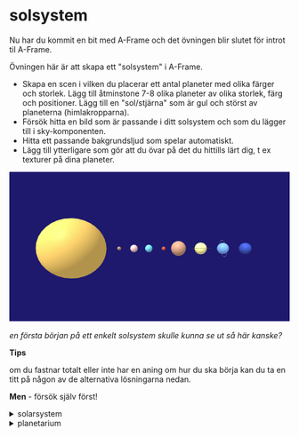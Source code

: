 # solsystem

Nu har du kommit en bit med A-Frame och det övningen blir slutet för introt til A-Frame.

Övningen här är att skapa ett "solsystem" i A-Frame. 

- Skapa en scen i vilken du placerar ett antal planeter med olika färger och storlek.
Lägg till åtminstone 7-8 olika planeter av olika storlek, färg och positioner. Lägg till en "sol/stjärna" som är gul och störst av planeterna (himlakropparna).
- Försök hitta en bild som är passande i ditt solsystem och som du lägger till i sky-komponenten.
- Hitta ett passande bakgrundsljud som spelar automatiskt.
- Lägg till ytterligare som gör att du övar på det du hittills lärt dig, t ex texturer på dina planeter.






![solsystem](https://github.com/mattische/aframe-intro/blob/77ac0cf15dac19ab102dcc30665c85c0ce037a82/0%20-%20start/solar.png)

*en första början på ett enkelt solsystem skulle kunna se ut så här kanske?*


**Tips**

om du fastnar totalt eller inte har en aning om hur du ska börja kan du ta en titt på någon av de alternativa lösningarna nedan.

**Men** - försök själv först!

<details>

<summary>solarsystem</summary>

### ett solsystem

Detta är ett alternativ till lösning. Obs, ingen media eller texturer.

Planeterna med ringar runt är egna entiteter.

Här finns en lösningen live -> https://thoracic-patch-staircase.glitch.me/


```html
<html>
  <head>
    <script src="https://aframe.io/releases/1.6.0/aframe.min.js"></script>
  </head>
  <body>
    <a-scene background="color: midnightblue">
      <!-- Solen -->
      <a-sphere 
        color="#F5C85D"
        position="-13 2 -10" 
        radius="4"></a-sphere>

      <!-- Merkurius -->
      <a-sphere
        color="#AF886D"
        position="-7 2 -10"
        radius=".25"></a-sphere>

      <!-- Venus -->
      <a-sphere 
        color="#ECBFBF"
        position="-5 2 -10" 
        radius=".5"></a-sphere>

      <!-- Tellus -->
      <a-sphere 
        color="#6DCBE7"
        position="-3 2 -10" 
        radius=".5"></a-sphere>

      <!-- Mars -->
      <a-sphere 
        color="#CF503A"
        position="-1 2 -10" 
        radius=".25"></a-sphere>

      <!-- Jupiter -->
      <a-sphere 
        color="#C9957A"
        position="1 2 -10"
        radius="1"></a-sphere>
      
      <!-- Saturnus -->
      <a-sphere 
        color="#F8EC99"
        position="4 2 -10" 
        radius=".8"></a-sphere>

      <!-- Uranus -->
      <a-sphere 
        color="#73AAF8"
        position="7 2 -10"
        radius=".75"></a-sphere>

      <!-- Neptun -->
      <a-sphere 
        color="#3453BD"
        position="10 2 -10" 
        radius=".75"></a-sphere>
     
<!-- Dessa planeter har ringar runt sig - torii (singular torus) vilket är en primitive/shape som kan användas för att göra "donuts", tuber/tubes och, som i det här fallet, ringar.
Ringarna är placerade i a-entity, som kan ses som en container/behållare som i sig kan innehålla komponenter (och funktionalitet/interaktivitet).
 -->
      <a-entity id="saturn-container" position="4 2 -10">
        <a-sphere position="0 0 0 " radius=".8" color="#F8EC99" id="saturn"></a-sphere>
        <a-torus id="saturn-ring-1" color="#57524A" segments-tubular="50" radius="3.2" radius-tubular="0.1" rotation="90 0 0" scale=".44 .44 0.04"></a-torus>
        <a-torus id="saturn-ring-2" color="#A29A87" segments-tubular="50" radius="2.4" radius-tubular="0.2" rotation="90 0 0" scale=".44 .44 0.04"></a-torus>
      </a-entity>

      <a-entity id="uranus-container" position="7 2 -10">
        <a-sphere id="uranus" radius=".75" color="#73AAF8"></a-sphere>
        <a-torus id="uranus-ring" color="#FFFFFF" segments-tubular="50" radius="1.5" radius-tubular="0.01" rotation="-10 90 0" scale=".75 .75 0.075"></a-torus>
      </a-entity>
      

    </a-scene>
  </body>
</html>
```

</details>

<details>
  <summary>planetarium</summary>

  det här är en annan, mer fancy lösning kallat planetarium, se här:

  https://glitch.com/~starter-aframe-fancy
</details>
